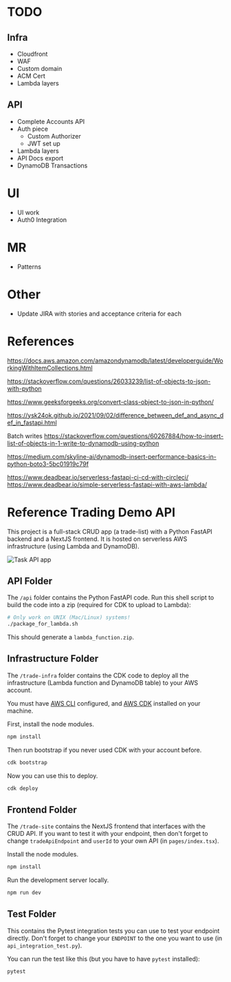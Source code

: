 # TODO
## Infra
- Cloudfront
- WAF
- Custom domain
- ACM Cert
- Lambda layers

## API
- Complete Accounts API
- Auth piece
    - Custom Authorizer
    - JWT set up
- Lambda layers
- API Docs export
- DynamoDB Transactions

# UI
- UI work
- Auth0 Integration

# MR 
- Patterns

# Other
- Update JIRA with stories and acceptance criteria for each

# References

https://docs.aws.amazon.com/amazondynamodb/latest/developerguide/WorkingWithItemCollections.html

https://stackoverflow.com/questions/26033239/list-of-objects-to-json-with-python

https://www.geeksforgeeks.org/convert-class-object-to-json-in-python/

https://ysk24ok.github.io/2021/09/02/difference_between_def_and_async_def_in_fastapi.html

Batch writes
https://stackoverflow.com/questions/60267884/how-to-insert-list-of-objects-in-1-write-to-dynamodb-using-python

https://medium.com/skyline-ai/dynamodb-insert-performance-basics-in-python-boto3-5bc01919c79f


https://www.deadbear.io/serverless-fastapi-ci-cd-with-circleci/
https://www.deadbear.io/simple-serverless-fastapi-with-aws-lambda/

# Reference Trading Demo API

This project is a full-stack CRUD app (a trade-list) with a Python FastAPI backend and a
NextJS frontend. It is hosted on serverless AWS infrastructure (using Lambda and DynamoDB).

![Task API app](task_api.png)

## API Folder

The `/api` folder contains the Python FastAPI code. Run this shell script to build the code into
a zip (required for CDK to upload to Lambda):

```bash
# Only work on UNIX (Mac/Linux) systems!
./package_for_lambda.sh
```

This should generate a `lambda_function.zip`.

## Infrastructure Folder

The `/trade-infra` folder contains the CDK code to deploy all the infrastructure 
(Lambda function and DynamoDB table) to your AWS account.

You must have [AWS CLI](https://aws.amazon.com/cli/) configured, and 
[AWS CDK](https://docs.aws.amazon.com/cdk/v2/guide/home.html) installed on your machine.

First, install the node modules.

```bash
npm install
```

Then run bootstrap if you never used CDK with your account before.

```bash
cdk bootstrap
```

Now you can use this to deploy.

```bash
cdk deploy
```

## Frontend Folder

The `/trade-site` contains the NextJS frontend that interfaces with the CRUD API. If you want to
test it with your endpoint, then don't forget to change `tradeApiEndpoint` and `userId` to your own
API (in `pages/index.tsx`).

Install the node modules.

```bash
npm install
```

Run the development server locally.

```bash
npm run dev
```

## Test Folder

This contains the Pytest integration tests you can use to test your endpoint directly. Don't 
forget to change your `ENDPOINT` to the one you want to use (in `api_integration_test.py`).

You can run the test like this (but you have to have `pytest` installed):

```bash
pytest
```


